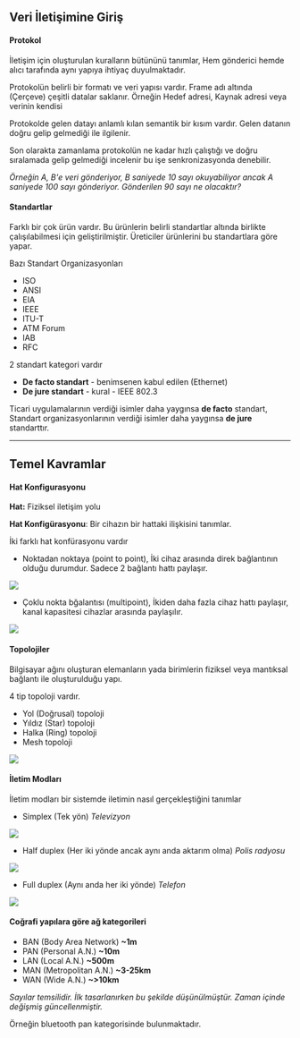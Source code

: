 Veri İletişimine Giriş
-------

#### Protokol
İletişim için oluşturulan kuralların bütününü tanımlar, Hem gönderici hemde alıcı tarafında aynı yapıya ihtiyaç duyulmaktadır. 

Protokolün belirli bir formatı ve veri yapısı vardır. Frame adı altında (Çerçeve) çeşitli datalar saklanır. Örneğin Hedef adresi, Kaynak adresi veya verinin kendisi

Protokolde gelen datayı anlamlı kılan semantik bir kısım vardır. Gelen datanın doğru gelip gelmediği ile ilgilenir.

Son olarakta zamanlama protokolün ne kadar hızlı çalıştığı ve doğru sıralamada gelip gelmediği incelenir bu işe senkronizasyonda denebilir.

_Örneğin A, B'e veri gönderiyor, B saniyede 10 sayı okuyabiliyor ancak A saniyede 100 sayı gönderiyor. Gönderilen 90 sayı ne olacaktır?_


#### Standartlar
Farklı bir çok ürün vardır. Bu ürünlerin belirli standartlar altında birlikte çalışılabilmesi için geliştirilmiştir. Üreticiler ürünlerini bu standartlara göre yapar. 

Bazı Standart Organizasyonları
* ISO
* ANSI
* EIA
* IEEE
* ITU-T
* ATM Forum
* IAB
* RFC

2 standart kategori vardır
* **De facto standart** - benimsenen kabul edilen (Ethernet)
* **De jure standart** - kural - IEEE 802.3

Ticari uygulamalarının verdiği isimler daha yaygınsa **de facto** standart, Standart organizasyonlarının verdiği isimler daha yaygınsa **de jure** standarttır.

--------

Temel Kavramlar
------------

#### Hat Konfigurasyonu

**Hat:** Fiziksel iletişim yolu

**Hat Konfigürasyonu**: Bir cihazın bir hattaki ilişkisini tanımlar.

İki farklı hat konfürasyonu vardır
* Noktadan noktaya (point to point), İki cihaz arasında direk bağlantının olduğu durumdur. Sadece 2 bağlantı hattı paylaşır.

<img src='http://g.gravizo.com/g?
 digraph G {
    a [shape=box, label="İstasyon A"]
    b [shape=box, label="İstasyon B"]
    a -> b -> a
 }
'/>

* Çoklu nokta bğalantısı (multipoint), İkiden daha fazla cihaz hattı paylaşır, kanal kapasitesi cihazlar arasında paylaşılır.


<img src='http://g.gravizo.com/g?
 digraph G {
    a [shape=box, label="İstasyon A"]
    b [shape=box, label="İstasyon B"]
    c [shape=box, label="İstasyon C"]
    hat -> a -> hat
    hat -> b -> hat
    hat -> c -> hat
    hat -> Mainframe
    Mainframe -> hat
 }
'/>

#### Topolojiler

Bilgisayar ağını oluşturan elemanların yada birimlerin fiziksel veya mantıksal bağlantı ile oluşturulduğu yapı.

4 tip topoloji vardır.

* Yol (Doğrusal) topoloji
* Yıldız (Star) topoloji
* Halka (Ring) topoloji
* Mesh topoloji

<img src='http://g.gravizo.com/g?
 digraph G {
    Topoloji
    Topoloji -> Mesh
    Topoloji -> Yıldız
    Topoloji -> Yol
    Topoloji -> Halka
 }
'/>

#### İletim Modları

İletim modları bir sistemde iletimin nasıl gerçekleştiğini tanımlar

* Simplex (Tek yön) _Televizyon_

<img src='http://g.gravizo.com/g?
 digraph G {
   A->B
 }
'/>

* Half duplex (Her iki yönde ancak aynı anda aktarım olma) _Polis radyosu_

<img src='http://g.gravizo.com/g?
 digraph G {
   M[shape=box,label="Müsaitse kontrolu al"]
   A->M-> A
   B->M-> B
 }
'/>

* Full duplex (Aynı anda her iki yönde) _Telefon_

<img src='http://g.gravizo.com/g?
 digraph G {
   A->B
   B->A
 }
'/>

#### Coğrafi yapılara göre ağ kategorileri

* BAN (Body Area Network)  **~1m**
* PAN (Personal A.N.) **~10m**
* LAN (Local A.N.) **~500m**
* MAN (Metropolitan A.N.) **~3-25km**
* WAN (Wide A.N.) **~>10km**

_Sayılar temsilidir. İlk tasarlanırken bu şekilde düşünülmüştür. Zaman içinde değişmiş güncellenmiştir._

Örneğin bluetooth pan kategorisinde bulunmaktadır. 


